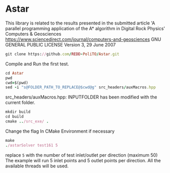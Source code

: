 # Astar

This library is related to the results presented in the submitted article 'A parallel programming application of the A* algorithm in Digital Rock Physics'
Computers & Geosciences https://www.sciencedirect.com/journal/computers-and-geosciences
GNU GENERAL PUBLIC LICENSE Version 3, 29 June 2007

```rb
git clone https://github.com/REDD-PoliTO/Astar.git
```

Compile and Run the first test. 

```rb
cd Astar
pwd
cwd=$(pwd)
sed -i "s@FOLDER_PATH_TO_REPLACE@$cwd@g" src_headers/auxMacros.hpp
```
src_headers/auxMacros.hpp: INPUTFOLDER has been modified with the current folder.

```rb
mkdir build
cd build
cmake ../src_exe/ .
```
Change the flag In CMake Environment if necessary
```rb
make
./astarSolver test161 5
```

replace ``` 5 ``` with the number of test inlet/outlet per direction (maximum 50)
The example will run 5 inlet points and 5 outlet points per direction. All the available threads will be used.
